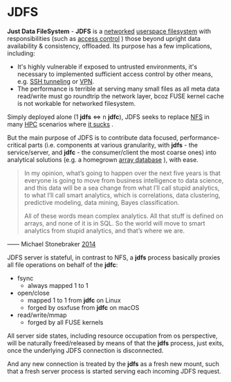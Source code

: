 # JDFS

**Just Data FileSystem** - **JDFS** is a
[networked](https://en.wikipedia.org/wiki/Computer_network)
[userspace filesystem](https://en.wikipedia.org/wiki/Filesystem_in_Userspace)
with responsibilities (such as
[access control](https://en.wikipedia.org/wiki/Access_control)
) those beyond upright data availability & consistency, offloaded. Its purpose
has a few implications, including:

- It's highly vulnerable if exposed to untrusted environments, it's necessary
  to implemented sufficient access control by other means, e.g.
  [SSH tunneling](https://www.ssh.com/ssh/tunneling/)
  or
  [VPN](https://en.wikipedia.org/wiki/Virtual_private_network).
- The performance is terrible at serving many small files as all meta data
  read/write must go roundtrip the network layer, bcoz FUSE kernel cache
  is not workable for networked filesystem.

Simply deployed alone (1 **jdfs** <=> n **jdfc**), JDFS seeks to replace
[NFS](https://en.wikipedia.org/wiki/Network_File_System)
in many
[HPC](https://en.wikipedia.org/wiki/High-performance_computing)
scenarios where
[it sucks](https://www.kernel.org/doc/ols/2006/ols2006v2-pages-59-72.pdf)
.

But the main purpose of JDFS is to contribute data focused, performance-critical
parts (i.e. components at various granularity, with **jdfs** - the service/server,
and **jdfc** - the consumer/client the most coarse ones) into analytical solutions
(e.g. a homegrown
[array database](https://en.wikipedia.org/wiki/Array_DBMS)
), with ease.

> In my opinion, what’s going to happen over the next five years is that
> everyone is going to move from business intelligence to data science,
> and this data will be a sea change from what I’ll call stupid analytics,
> to what I’ll call smart analytics, which is correlations, data clustering,
> predictive modeling, data mining, Bayes classification.
>
> All of these words mean complex analytics. All that stuff is defined on
> arrays, and none of it is in SQL. So the world will move to smart analytics
> from stupid analytics, and that’s where we are.

—— Michael Stonebraker
[2014](https://www.datanami.com/2014/04/09/array_databases_the_next_big_thing_in_data_analytics_/)

JDFS server is stateful, in contrast to NFS, a **jdfs** process basically
proxies all file operations on behalf of the **jdfc**:

- fsync
  - always mapped 1 to 1
- open/close
  - mapped 1 to 1 from **jdfc** on Linux
  - forged by osxfuse from **jdfc** on macOS
- read/write/mmap
  - forged by all FUSE kernels

All server side states, including resource occupation from os perspective,
will be naturally freed/released by means of that the **jdfs** process,
just exits, once the underlying JDFS connection is disconnected.

And any new connection is treated by the **jdfs** as a fresh new mount,
such that a fresh server process is started serving each incoming JDFS
request.
